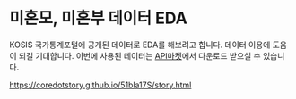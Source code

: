 미혼모, 미혼부 데이터 EDA
=====

KOSIS 국가통계포털에 공개된 데이터로 EDA를 해보려고 합니다. 데이터 이용에 도움이 되길 기대합니다.
이번에 사용된 데이터는 [API마켓](https://core.today/api/market)에서 다운로드 받으실 수 있습니다.

<a href='https://coredotstory.github.io/51bla17S/story.html'>https://coredotstory.github.io/51bla17S/story.html</a>
